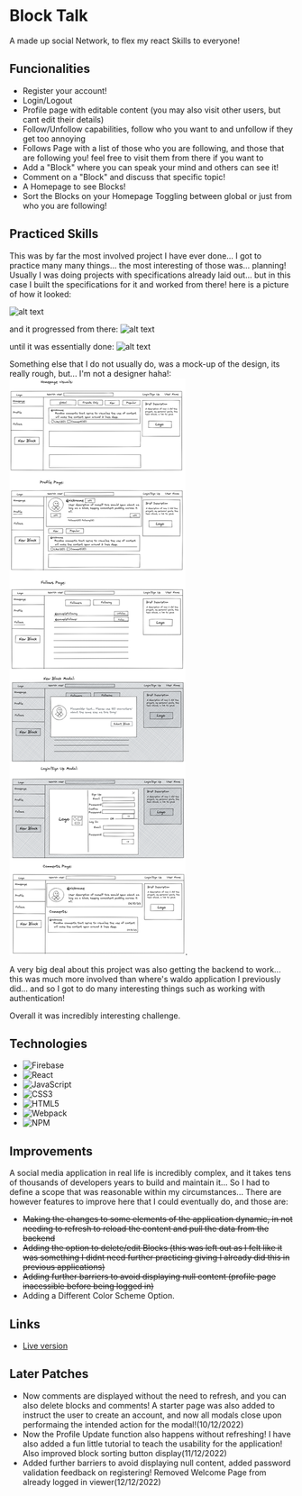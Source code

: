 # Block Talk

A made up social Network, to flex my react Skills to everyone!

## Funcionalities

- Register your account!
- Login/Logout
- Profile page with editable content (you may also visit other users, but cant edit their details)
- Follow/Unfollow capabilities, follow who you want to and unfollow if they get too annoying
- Follows Page with a list of those who you are following, and those that are following you! feel free to visit them from there if you want to
- Add a "Block" where you can speak your mind and others can see it!
- Comment on a "Block" and discuss that specific topic!
- A Homepage to see Blocks!
- Sort the Blocks on your Homepage Toggling between global or just from who you are following!

## Practiced Skills

This was by far the most involved project I have ever done... I got to practice many many things... the most interesting of those was... planning! Usually I was doing projects with specifications already laid out... but in this case I built the specifications for it and worked from there! here is a picture of how it looked:

![alt text](https://cdn.discordapp.com/attachments/1029854765934448650/1046261054163910736/IMG_20221126_182828.jpg)

and it progressed from there:
![alt text](https://cdn.discordapp.com/attachments/1029854765934448650/1047226674024038510/rn_image_picker_lib_temp_3f8dbbaf-3a38-4562-beb5-58caca2fb815.jpg)

until it was essentially done:
![alt text](https://cdn.discordapp.com/attachments/1029854765934448650/1048011064979230770/IMG_20221201_200132.jpg)

Something else that I do not usually do, was a mock-up of the design, its really rough, but... I'm not a designer haha!:
![alt text](https://github.com/joaobitu/block-talk/blob/main/finishedMockup.png?raw=true).

A very big deal about this project was also getting the backend to work... this was much more involved than where's waldo application I previously did... and so I got to do many interesting things such as working with authentication!

Overall it was incredibly interesting challenge.

## Technologies

- ![Firebase](https://img.shields.io/badge/Firebase-039BE5?style=for-the-badge&logo=Firebase&logoColor=white)
- ![React](https://img.shields.io/badge/react-%2320232a.svg?style=for-the-badge&logo=react&logoColor=%2361DAFB)
- ![JavaScript](https://img.shields.io/badge/javascript-%23323330.svg?style=for-the-badge&logo=javascript&logoColor=%23F7DF1E)
- ![CSS3](https://img.shields.io/badge/css3-%231572B6.svg?style=for-the-badge&logo=css3&logoColor=white)
- ![HTML5](https://img.shields.io/badge/html5-%23E34F26.svg?style=for-the-badge&logo=html5&logoColor=white)
- ![Webpack](https://img.shields.io/badge/webpack-%238DD6F9.svg?style=for-the-badge&logo=webpack&logoColor=black)
- ![NPM](https://img.shields.io/badge/NPM-%23000000.svg?style=for-the-badge&logo=npm&logoColor=white)

## Improvements

A social media application in real life is incredibly complex, and it takes tens of thousands of developers years to build and maintain it... So I had to define a scope that was reasonable within my circumstances... There are however features to improve here that I could eventually do, and those are:

- ~~Making the changes to some elements of the application dynamic, in not needing to refresh to reload the content and pull the data from the backend~~
- ~~Adding the option to delete/edit Blocks (this was left out as I felt like it was something I didnt need further practicing giving I already did this in previous applications)~~
- ~~Adding further barriers to avoid displaying null content (profile page inacessible before being logged in)~~
- Adding a Different Color Scheme Option.

## Links

- [Live version](https://joaobitu.github.io/block-talk/#/)

## Later Patches

- Now comments are displayed without the need to refresh, and you can also delete blocks and comments! A starter page was also added to instruct the user to create an account, and now all modals close upon performaing the intended action for the modal!(10/12/2022)
- Now the Profile Update function also happens without refreshing! I have also added a fun little tutorial to teach the usability for the application! Also improved block sorting button display(11/12/2022)
- Added further barriers to avoid displaying null content, added password validation feedback on registering! Removed Welcome Page from already logged in viewer(12/12/2022)
